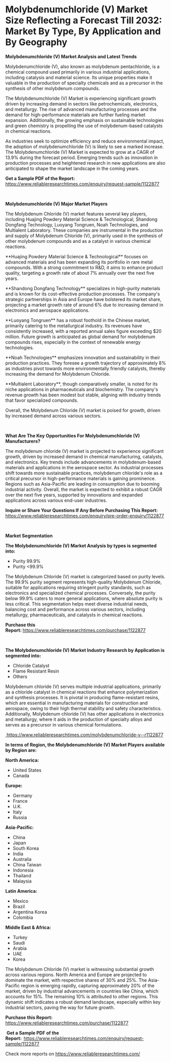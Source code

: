 <p><h1>Molybdenumchloride (V) Market Size Reflecting a Forecast Till 2032: Market By Type, By Application and By Geography</h1></p><p><strong>Molybdenumchloride (V) Market Analysis and Latest Trends</strong></p>
<p><p>Molybdenumchloride (V), also known as molybdenum pentachloride, is a chemical compound used primarily in various industrial applications, including catalysis and material science. Its unique properties make it valuable in the production of specialty chemicals and as a precursor in the synthesis of other molybdenum compounds. </p><p>The Molybdenumchloride (V) Market is experiencing significant growth driven by increasing demand in sectors like petrochemicals, electronics, and metallurgy. The rise of advanced manufacturing processes and the demand for high-performance materials are further fueling market expansion. Additionally, the growing emphasis on sustainable technologies and green chemistry is propelling the use of molybdenum-based catalysts in chemical reactions. </p><p>As industries seek to optimize efficiency and reduce environmental impact, the adoption of molybdenumchloride (V) is likely to see a marked increase. The Molybdenumchloride (V) Market is expected to grow at a CAGR of 13.9% during the forecast period. Emerging trends such as innovation in production processes and heightened research in new applications are also anticipated to shape the market landscape in the coming years.</p></p>
<p><strong>Get a Sample PDF of the Report:&nbsp;</strong> <a href="https://www.reliableresearchtimes.com/enquiry/request-sample/1122877?utm_campaign=2033&utm_medium=2&utm_source=Github&utm_content=ia&utm_term=05022025&utm_id=molybdenumchloride-v">https://www.reliableresearchtimes.com/enquiry/request-sample/1122877</a></p>
<p>&nbsp;</p>
<p><strong>Molybdenumchloride (V) Major Market Players</strong></p>
<p><p>The Molybdenum Chloride (V) market features several key players, including Huajing Powdery Material Science & Technological, Shandong Dongfang Technology, Luoyang Tongruen, Noah Technologies, and Multialent Laboratory. These companies are instrumental in the production and supply of Molybdenum Chloride (V), primarily used in the synthesis of other molybdenum compounds and as a catalyst in various chemical reactions.</p><p>**Huajing Powdery Material Science & Technological** focuses on advanced materials and has been expanding its portfolio in rare metal compounds. With a strong commitment to R&D, it aims to enhance product quality, targeting a growth rate of about 7% annually over the next five years.</p><p>**Shandong Dongfang Technology** specializes in high-purity materials and is known for its cost-effective production processes. The company's strategic partnerships in Asia and Europe have bolstered its market share, projecting a market growth rate of around 6% due to increasing demand in electronics and aerospace applications.</p><p>**Luoyang Tongruen** has a robust foothold in the Chinese market, primarily catering to the metallurgical industry. Its revenues have consistently increased, with a reported annual sales figure exceeding $20 million. Future growth is anticipated as global demand for molybdenum compounds rises, especially in the context of renewable energy technologies.</p><p>**Noah Technologies** emphasizes innovation and sustainability in their production practices. They foresee a growth trajectory of approximately 8% as industries pivot towards more environmentally friendly catalysts, thereby increasing the demand for Molybdenum Chloride.</p><p>**Multialent Laboratory**, though comparatively smaller, is noted for its niche applications in pharmaceuticals and biochemistry. The company's revenue growth has been modest but stable, aligning with industry trends that favor specialized compounds.</p><p>Overall, the Molybdenum Chloride (V) market is poised for growth, driven by increased demand across various sectors.</p></p>
<p>&nbsp;</p>
<p><strong>What Are The Key Opportunities For Molybdenumchloride (V) Manufacturers?</strong></p>
<p><p>The molybdenum chloride (V) market is projected to experience significant growth, driven by increased demand in chemical manufacturing, catalysts, and electronics. Key trends include advancements in molybdenum-based materials and applications in the aerospace sector. As industrial processes shift towards more sustainable practices, molybdenum chloride's role as a critical precursor in high-performance materials is gaining prominence. Regions such as Asia-Pacific are leading in consumption due to booming industrial activity. Overall, the market is expected to exhibit a robust CAGR over the next five years, supported by innovations and expanded applications across various end-user industries.</p></p>
<p><strong>Inquire or Share Your Questions If Any Before Purchasing This Report:</strong> <a href="https://www.reliableresearchtimes.com/enquiry/pre-order-enquiry/1122877?utm_campaign=2033&utm_medium=2&utm_source=Github&utm_content=ia&utm_term=05022025&utm_id=molybdenumchloride-v">https://www.reliableresearchtimes.com/enquiry/pre-order-enquiry/1122877</a></p>
<p>&nbsp;</p>
<p><strong>Market Segmentation</strong></p>
<p><strong>The Molybdenumchloride (V) Market Analysis by types is segmented into:</strong></p>
<p><ul><li>Purity 99.9%</li><li>Purity <99.9%</li></ul></p>
<p><p>The Molybdenum Chloride (V) market is categorized based on purity levels. The 99.9% purity segment represents high-quality Molybdenum Chloride, suitable for applications requiring stringent purity standards, such as electronics and specialized chemical processes. Conversely, the purity below 99.9% caters to more general applications, where absolute purity is less critical. This segmentation helps meet diverse industrial needs, balancing cost and performance across various sectors, including metallurgy, pharmaceuticals, and catalysts in chemical reactions.</p></p>
<p><strong>Purchase this Report:&nbsp;</strong><a href="https://www.reliableresearchtimes.com/purchase/1122877?utm_campaign=2033&utm_medium=2&utm_source=Github&utm_content=ia&utm_term=05022025&utm_id=molybdenumchloride-v">https://www.reliableresearchtimes.com/purchase/1122877</a></p>
<p>&nbsp;</p>
<p><strong>The Molybdenumchloride (V) Market Industry Research by Application is segmented into:</strong></p>
<p><ul><li>Chloride Catalyst</li><li>Flame Resistant Resin</li><li>Others</li></ul></p>
<p><p>Molybdenum chloride (V) serves multiple industrial applications, primarily as a chloride catalyst in chemical reactions that enhance polymerization and synthesis processes. It is pivotal in producing flame-resistant resins, which are essential in manufacturing materials for construction and aerospace, owing to their high thermal stability and safety characteristics. Additionally, Molybdenum chloride (V) has other applications in electronics and metallurgy, where it aids in the production of specialty alloys and serves as a precursor in various chemical formulations.</p></p>
<p><a href="https://www.reliableresearchtimes.com/molybdenumchloride-v--r1122877?utm_campaign=2033&utm_medium=2&utm_source=Github&utm_content=ia&utm_term=05022025&utm_id=molybdenumchloride-v">&nbsp;https://www.reliableresearchtimes.com/molybdenumchloride-v--r1122877</a></p>
<p><strong>In terms of Region, the Molybdenumchloride (V) Market Players available by Region are:</strong></p>
<p>
    <p> <strong> North America: </strong>
        <ul>
            <li>United States</li>
            <li>Canada</li>
        </ul>
        </p> 
    <p> <strong> Europe: </strong>
        <ul>
            <li>Germany</li>
            <li>France</li>
            <li>U.K.</li>
            <li>Italy</li>
            <li>Russia</li>
        </ul>
        </p> 
    <p> <strong> Asia-Pacific: </strong>
        <ul>
            <li>China</li>
            <li>Japan</li>
            <li>South Korea</li>
            <li>India</li>
            <li>Australia</li>
            <li>China Taiwan</li>
            <li>Indonesia</li>
            <li>Thailand</li>
            <li>Malaysia</li>
        </ul>
        </p> 
    <p> <strong> Latin America: </strong>
        <ul>
            <li>Mexico</li>
            <li>Brazil</li>
            <li>Argentina Korea</li>
            <li>Colombia</li>
        </ul>
        </p> 
    <p> <strong> Middle East & Africa: </strong>
        <ul>
            <li>Turkey</li>
            <li>Saudi</li>
            <li>Arabia</li>
            <li>UAE</li>
            <li>Korea</li>
        </ul>
    </p>
    </p>
<p><p>The Molybdenum Chloride (V) market is witnessing substantial growth across various regions. North America and Europe are projected to dominate the market, with respective shares of 30% and 25%. The Asia-Pacific region is emerging rapidly, capturing approximately 20% of the market, driven by industrial advancements in countries like China, which accounts for 15%. The remaining 10% is attributed to other regions. This dynamic shift indicates a robust demand landscape, especially within key industrial sectors, paving the way for future growth.</p></p>
<p><strong>Purchase this Report: </strong><a href="https://www.reliableresearchtimes.com/purchase/1122877?utm_campaign=2033&utm_medium=2&utm_source=Github&utm_content=ia&utm_term=05022025&utm_id=molybdenumchloride-v">https://www.reliableresearchtimes.com/purchase/1122877</a></p>
<p>&nbsp;<strong>Get a Sample PDF of the Report:&nbsp;&nbsp;</strong><a href="https://www.reliableresearchtimes.com/enquiry/request-sample/1122877?utm_campaign=2033&utm_medium=2&utm_source=Github&utm_content=ia&utm_term=05022025&utm_id=molybdenumchloride-v">https://www.reliableresearchtimes.com/enquiry/request-sample/1122877</a></p>
<p><strong></strong></p>
<p>Check more reports on <a href="https://www.reliableresearchtimes.com/?utm_campaign=2033&utm_medium=2&utm_source=Github&utm_content=ia&utm_term=05022025&utm_id=molybdenumchloride-v">https://www.reliableresearchtimes.com/</a></p>